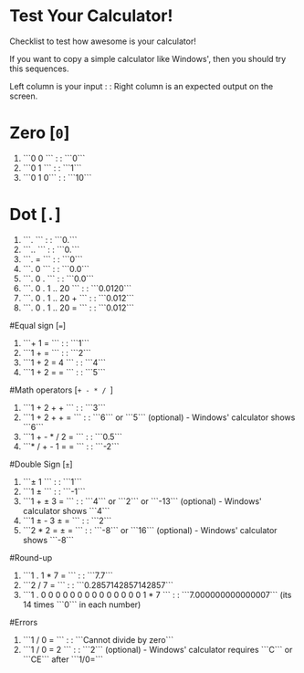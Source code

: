 # Test Your Calculator!
Checklist to test how awesome is your calculator!

<p>If you want to copy a simple calculator like Windows', then you should try this sequences.</p>

<p> Left column is your input  : : Right column is an expected output on the screen. </p>

# Zero [```0```]
  <ol>
    <li>```0 0 ``` : : ```0```</li>
    <li>```0 1 ``` : : ```1```</li>
    <li>```0 1 0``` : : ```10```</li>
  </ol>

# Dot [```.```]
   <ol>
    <li>```. ``` : : ```0.```</li>
    <li>```.. ``` : : ```0.```</li>
    <li>```. = ``` : : ```0```</li>
    <li>```. 0 ``` : : ```0.0```</li>
    <li>```. 0 . ``` : : ```0.0```</li>
    <li>```. 0 . 1 .. 20 ``` : : ```0.0120```</li>
    <li>```. 0 . 1 .. 20 + ``` : : ```0.012```</li>
    <li>```. 0 . 1 .. 20 = ``` : : ```0.012```</li>
  </ol>

#Equal sign [```=```]
  <ol>
    <li>```+ 1 = ``` : : ```1```</li>
    <li>```1 + = ``` : : ```2```</li>
    <li>```1 + 2 = 4 ``` : : ```4```</li>
    <li>```1 + 2 = = ``` : : ```5```</li>
  </ol>

#Math operators [```+ - * / ```]
  <ol>
    <li>```1 + 2 + + ``` : : ```3```</li>
    <li>```1 + 2 + + = ``` : : ```6``` or ```5``` (optional) - Windows' calculator shows ```6``` </li>
    <li>```1 + - * / 2 = ``` : : ```0.5```</li>
    <li>```* / + - 1 = = ``` : : ```-2```</li>
  </ol>

#Double Sign [```±```]
  <ol>
    <li>```± 1 ``` : : ```1```</li>
    <li>```1 ± ``` : : ```-1```</li>
    <li>```1 + ± 3 = ``` : : ```4``` or ```2``` or ```-13``` (optional) - Windows' calculator shows ```4``` </li>
    <li>```1 ± - 3 ± = ``` : : ```2```</li>
    <li>```2 * 2 = ± = ``` : : ```-8``` or ```16``` (optional) - Windows' calculator shows ```-8``` </li>
  </ol>

#Round-up
  <ol>
    <li>```1 . 1 * 7  = ``` : : ```7.7```</li>
    <li>```2 / 7 = ``` : : ```0.2857142857142857```</li>
    <li>```1 . 0 0 0 0 0 0 0 0 0 0 0 0 0 0 1  * 7 ``` : : ```7.000000000000007``` (its 14 times ```0``` in each number)</li>
  </ol>
  
#Errors
  <ol>
    <li>```1 / 0 = ``` : : ```Cannot divide by zero```</li>
    <li>```1 / 0 = 2 ``` : : ```2``` (optional) - Windows' calculator requires ```C```  or ```CE```  after ```1/0=``` </li>
  </ol>  

